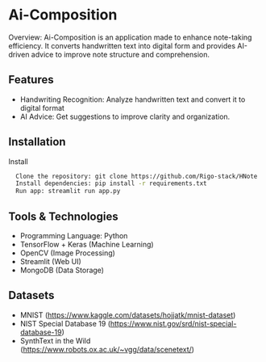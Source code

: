 # Ai-Composition

Overview: 
Ai-Composition is an application made to enhance note-taking efficiency. 
It converts handwritten text into digital form and provides AI-driven advice to improve note structure and comprehension.

## Features

- Handwriting Recognition: Analyze handwritten text and convert it to digital format
- AI Advice: Get suggestions to improve clarity and organization.

## Installation

Install 

```bash
  Clone the repository: git clone https://github.com/Rigo-stack/HNote
  Install dependencies: pip install -r requirements.txt
  Run app: streamlit run app.py


```

## Tools & Technologies 

- Programming Language: Python
- TensorFlow + Keras (Machine Learning)
- OpenCV (Image Processing)
- Streamlit (Web UI)
- MongoDB (Data Storage)


## Datasets
- MNIST (https://www.kaggle.com/datasets/hojjatk/mnist-dataset)
- NIST Special Database 19 (https://www.nist.gov/srd/nist-special-database-19)
- SynthText in the Wild (https://www.robots.ox.ac.uk/~vgg/data/scenetext/)
